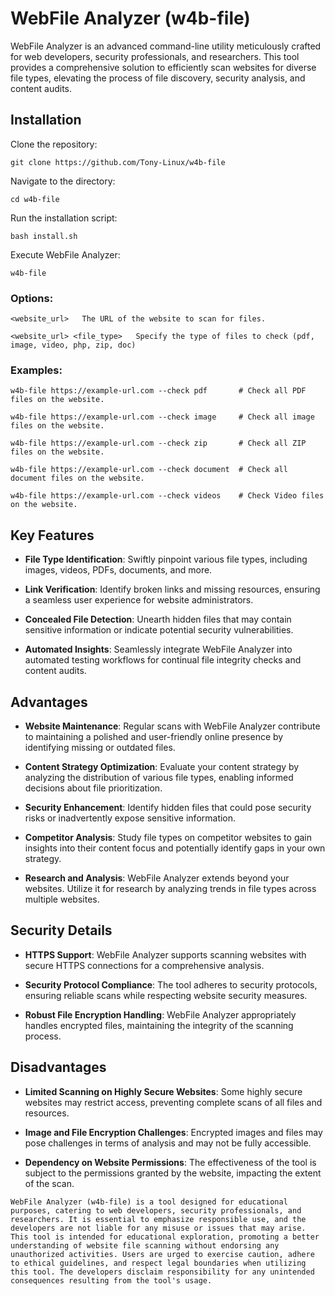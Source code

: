 # WebFile Analyzer (w4b-file)

WebFile Analyzer is an advanced command-line utility meticulously crafted for web developers, security professionals, and researchers. This tool provides a comprehensive solution to efficiently scan websites for diverse file types, elevating the process of file discovery, security analysis, and content audits.

## Installation

Clone the repository:

```
git clone https://github.com/Tony-Linux/w4b-file
```

Navigate to the directory:

```
cd w4b-file
```

Run the installation script:

```
bash install.sh
```

Execute WebFile Analyzer:

```
w4b-file
```


### Options:

`<website_url>   The URL of the website to scan for files.`

`<website_url> <file_type>   Specify the type of files to check (pdf, image, video, php, zip, doc)`

### Examples:

```
w4b-file https://example-url.com --check pdf       # Check all PDF files on the website.
```
  
```
w4b-file https://example-url.com --check image     # Check all image files on the website.
```
  
```
w4b-file https://example-url.com --check zip       # Check all ZIP files on the website.
```

```
w4b-file https://example-url.com --check document  # Check all document files on the website.
```

```
w4b-file https://example-url.com --check videos    # Check Video files on the website.
```

## Key Features

- **File Type Identification**: Swiftly pinpoint various file types, including images, videos, PDFs, documents, and more.

- **Link Verification**: Identify broken links and missing resources, ensuring a seamless user experience for website administrators.

- **Concealed File Detection**: Unearth hidden files that may contain sensitive information or indicate potential security vulnerabilities.

- **Automated Insights**: Seamlessly integrate WebFile Analyzer into automated testing workflows for continual file integrity checks and content audits.

## Advantages

- **Website Maintenance**: Regular scans with WebFile Analyzer contribute to maintaining a polished and user-friendly online presence by identifying missing or outdated files.

- **Content Strategy Optimization**: Evaluate your content strategy by analyzing the distribution of various file types, enabling informed decisions about file prioritization.

- **Security Enhancement**: Identify hidden files that could pose security risks or inadvertently expose sensitive information.

- **Competitor Analysis**: Study file types on competitor websites to gain insights into their content focus and potentially identify gaps in your own strategy.

- **Research and Analysis**: WebFile Analyzer extends beyond your websites. Utilize it for research by analyzing trends in file types across multiple websites.

## Security Details

- **HTTPS Support**: WebFile Analyzer supports scanning websites with secure HTTPS connections for a comprehensive analysis.

- **Security Protocol Compliance**: The tool adheres to security protocols, ensuring reliable scans while respecting website security measures.

- **Robust File Encryption Handling**: WebFile Analyzer appropriately handles encrypted files, maintaining the integrity of the scanning process.

## Disadvantages

- **Limited Scanning on Highly Secure Websites**: Some highly secure websites may restrict access, preventing complete scans of all files and resources.

- **Image and File Encryption Challenges**: Encrypted images and files may pose challenges in terms of analysis and may not be fully accessible.

- **Dependency on Website Permissions**: The effectiveness of the tool is subject to the permissions granted by the website, impacting the extent of the scan.

```
WebFile Analyzer (w4b-file) is a tool designed for educational purposes, catering to web developers, security professionals, and researchers. It is essential to emphasize responsible use, and the developers are not liable for any misuse or issues that may arise. This tool is intended for educational exploration, promoting a better understanding of website file scanning without endorsing any unauthorized activities. Users are urged to exercise caution, adhere to ethical guidelines, and respect legal boundaries when utilizing this tool. The developers disclaim responsibility for any unintended consequences resulting from the tool's usage.
```
